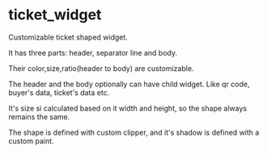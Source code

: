 # ticket_widget

Customizable ticket shaped widget.

It has three parts: header, separator line and body.

Their color,size,ratio(header to body) are customizable. 

The header and the body optionally can have child widget. 
Like qr code, buyer's data, ticket's data etc.

It's size si calculated based on it width and height, so the shape always remains the same.

The shape is defined with custom clipper, and it's shadow is defined with a custom paint.


